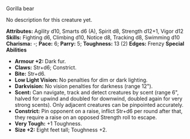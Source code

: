 Gorilla bear

No description for this creature yet.

**Attributes:** Agility d10, Smarts d6 (A), Spirit d8, Strength d12+1,
Vigor d12
**Skills:** Fighting d6, Climbing d10, Notice d8, Tracking d8, Swimming
d10
**Charisma:** -; **Pace:** 6; **Parry:** 5; **Toughness:** 13 (2)
**Edges:** Frenzy
**Special Abilities**
- **Armour +2:** Dark fur.
- **Claws:** Str+d6; Constrict.
- **Bite:** Str+d6.
- **Low Light Vision:** No penalties for dim or dark lighting.
- **Darkvision:** No vision penalties for darkness (range 12").
- **Scent:** Can navigate, track and detect creatures by scent (range
6", halved for upwind and doubled for downwind, doubled again for very
strong scents). Only adjacent creatures can be pinpointed accurately.
- **Constrict:** Pin opponent on a raise, inflict Str+d6 per round after
that, they require a raise on an opposed Strength roll to escape.
- **Very Tough:** +1 Toughness.
- **Size +2:** Eight feet tall; Toughness +2.

